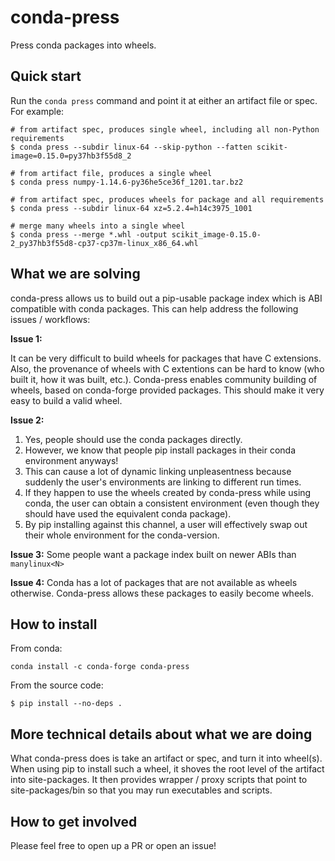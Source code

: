 # conda-press

Press conda packages into wheels.

## Quick start

Run the `conda press` command and point it at either an artifact
file or spec. For example:

```
# from artifact spec, produces single wheel, including all non-Python requirements
$ conda press --subdir linux-64 --skip-python --fatten scikit-image=0.15.0=py37hb3f55d8_2

# from artifact file, produces a single wheel
$ conda press numpy-1.14.6-py36he5ce36f_1201.tar.bz2

# from artifact spec, produces wheels for package and all requirements
$ conda press --subdir linux-64 xz=5.2.4=h14c3975_1001

# merge many wheels into a single wheel
$ conda press --merge *.whl -output scikit_image-0.15.0-2_py37hb3f55d8-cp37-cp37m-linux_x86_64.whl
```

## What we are solving

conda-press allows us to build out a pip-usable package index which is
ABI compatible with conda packages. This can help address the following
issues / workflows:

**Issue 1:**

It can be very difficult to build wheels for packages that have C extensions.
Also, the provenance of wheels with C extentions can be hard to know (who built it,
how it was built, etc.). Conda-press enables community building of wheels,
based on conda-forge provided packages. This should make it very easy to build a
valid wheel.

**Issue 2:**

1. Yes, people should use the conda packages directly.
2. However, we know that people pip install packages in their conda
   environment anyways!
3. This can cause a lot of dynamic linking unpleasentness because suddenly
   the user's environments are linking to different run times.
4. If they happen to use the wheels created by conda-press while using conda,
   the user can obtain a consistent environment (even though they should have
   used the equivalent conda package).
5. By pip installing against this channel, a user will effectively swap out
   their whole environment for the conda-version.

**Issue 3:** Some people want a package index built on newer ABIs than `manylinux<N>`

**Issue 4:** Conda has a lot of packages that are not available as wheels otherwise.
Conda-press allows these packages to easily become wheels.


## How to install

From conda:

```
conda install -c conda-forge conda-press
```

From the source code:

```
$ pip install --no-deps .
```

## More technical details about what we are doing

What conda-press does is take an artifact or spec, and turn it into wheel(s).
When using pip to install such a wheel, it shoves the root level of the artifact
into site-packages. It then provides wrapper / proxy scripts that point to
site-packages/bin so that you may run executables and scripts.

## How to get involved

Please feel free to open up a PR or open an issue!
